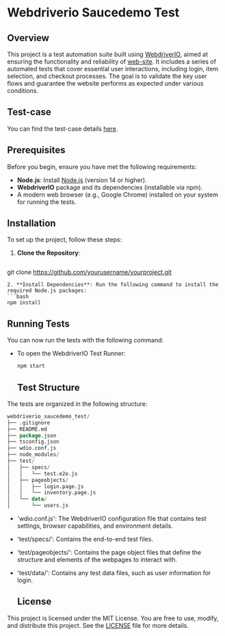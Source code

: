# Webdriverio Saucedemo Test

## Overview

This project is a test automation suite built using [WebdriverIO](https://playwright.dev/), aimed at ensuring the functionality and reliability of [web-site](https://www.saucedemo.com/). It includes a series of automated tests that cover essential user interactions, including login, item selection, and checkout processes. The goal is to validate the key user flows and guarantee the website performs as expected under various conditions.

## Test-case

You can find the test-case details [here](https://testluxequality.sharepoint.com/:x:/s/Mentors/EdKKAdQM7uRGgdG-zFoeXdEBYSo3Gg_YRlAX6WaC1imLuQ?rtime=1buvryJG3Ug).

## Prerequisites

Before you begin, ensure you have met the following requirements:

- **Node.js**: Install [Node.js](https://nodejs.org/) (version 14 or higher).
- **WebdriverIO** package and its dependencies (installable via npm).
- A modern web browser (e.g., Google Chrome) installed on your system for running the tests.

## Installation

To set up the project, follow these steps:

1. **Clone the Repository**:
   ```bash
  git clone https://github.com/yourusername/yourproject.git
   ```
2. **Install Dependencies**: Run the following command to install the required Node.js packages:
   ```bash
   npm install
   ```
   
## Running Tests

You can now run the tests with the following command:
- To open the WebdriverIO Test Runner:
   ```bash
   npm start
   ```

   ## Test Structure

The tests are organized in the following structure:
   ```sql
webdriverio_saucedemo_test/
├── .gitignore
├── README.md
├── package.json
├── tsconfig.json
├── wdio.conf.js
├── node_modules/
├── test/
│   ├── specs/
│   │   └── test.e2e.js
│   ├── pageobjects/
│   │   ├── login.page.js
│   │   └── inventory.page.js
│   └── data/
│       └── users.js
```
* 'wdio.conf.js': The WebdriverIO configuration file that contains test settings, browser capabilities, and environment details.
* 'test/specs/': Contains the end-to-end test files.
* 'test/pageobjects/': Contains the page object files that define the structure and elements of the webpages to interact with.
* 'test/data/': Contains any test data files, such as user information for login.

   ## License

This project is licensed under the MIT License. You are free to use, modify, and distribute this project. See the [LICENSE](./LICENSE.txt) file for more details.